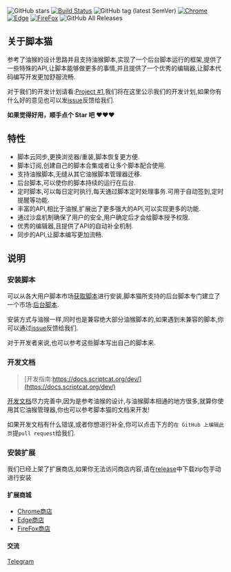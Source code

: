 
![GitHub stars](https://img.shields.io/github/stars/scriptscat/scriptcat.svg)
[![Build Status](https://github.com/scriptscat/scriptcat/workflows/build/badge.svg?branch=master)](https://github.com/scriptscat/scriptcat)
![GitHub tag (latest SemVer)](https://img.shields.io/github/tag/scriptscat/scriptcat.svg?label=version)
[![Chrome](https://img.shields.io/badge/chrome-sucess-brightgreen?logo=google%20chrome)](https://chrome.google.com/webstore/detail/scriptcat/ndcooeababalnlpkfedmmbbbgkljhpjf)
[![Edge](https://img.shields.io/badge/edge-sucess-brightgreen?logo=microsoft%20edge)](https://microsoftedge.microsoft.com/addons/detail/scriptcat/liilgpjgabokdklappibcjfablkpcekh)
[![FireFox](https://img.shields.io/badge/firefox-sucess-brightgreen?logo=firefox)](https://addons.mozilla.org/zh-CN/firefox/addon/scriptcat/)
![GitHub All Releases](https://img.shields.io/github/downloads/scriptscat/scriptcat/total)

## 关于脚本猫

参考了油猴的设计思路并且支持油猴脚本,实现了一个后台脚本运行的框架,提供了一些特殊的API,让脚本能够做更多的事情,并且提供了一个优秀的编辑器,让脚本代码编写开发更加舒服流畅.

对于我们的开发计划请看:[Project #1](https://github.com/scriptscat/scriptcat/projects/1),我们将在这里公示我们的开发计划,如果你有什么好的意见也可以发[issue](https://github.com/scriptscat/scriptcat/issues)反馈给我们.

**如果觉得好用，顺手点个 Star 吧 ❤❤❤**

## 特性

* 脚本云同步,更换浏览器/重装,脚本恢复更方便.
* 脚本订阅,创建自己的脚本合集或者让多个脚本配合使用.
* 支持油猴脚本,无缝从其它油猴脚本管理器迁移.
* 后台脚本,可以使你的脚本持续的运行在后台.
* 定时脚本,可以每日定时执行,每天通过脚本定时处理事务.可用于自动签到,定时提醒等功能.
* 丰富的API,相比于油猴,扩展出了更多强大的API,可以实现更多的功能.
* 通过沙盒机制确保了用户的安全,用户确定后才会给脚本授予权限.
* 优秀的编辑器,且提供了API的自动补全机制.
* 同步的API,让脚本编写更加流畅.

## 说明

### 安装脚本

可以从各大用户脚本市场[获取脚本](https://docs.scriptcat.org/use/#%E8%8E%B7%E5%8F%96%E8%84%9A%E6%9C%AC)进行安装,脚本猫所支持的后台脚本专门建立了一个市场:[后台脚本](https://bbs.tampermonkey.net.cn/forum-68-1.html).

安装方式与油猴一样,同时也是兼容绝大部分油猴脚本的,如果遇到未兼容的脚本,你可以通过[issue](https://github.com/scriptscat/scriptcat/issues)反馈给我们.

对于开发者来说,也可以参考这些脚本写出自己的脚本来.

### 开发文档

> [开发指南:https://docs.scriptcat.org/dev/](https://docs.scriptcat.org/dev/)

[开发文档](https://docs.scriptcat.org/dev/)尽力完善中,因为是参考油猴的设计,与油猴脚本相通的地方很多,就算你使用其它油猴管理器,你也可以参考脚本猫的文档来开发\!  

如果开发文档有什么错误,或者你想进行补全,你可以点击下方的`在 GitHub 上编辑此页`提`pull request`给我们.

### 安装扩展

我们已经上架了扩展商店,如果你无法访问商店内容,请在[release](https://github.com/scriptscat/scriptcat/releases)中下载zip包手动进行安装

#### 扩展商城

* [Chrome商店](https://chrome.google.com/webstore/detail/scriptcat/ndcooeababalnlpkfedmmbbbgkljhpjf)
* [Edge商店](https://microsoftedge.microsoft.com/addons/detail/scriptcat/liilgpjgabokdklappibcjfablkpcekh)
* [FireFox商店](https://addons.mozilla.org/zh-CN/firefox/addon/scriptcat/)

#### 交流

[Telegram](https://t.me/scriptscat)
